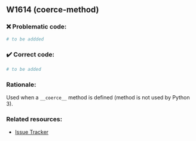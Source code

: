 ## W1614 (coerce-method)

### :x: Problematic code:

```python
# to be addded
```

### :heavy_check_mark: Correct code:

```python
# to be added
```

### Rationale:

Used when a `__coerce__` method is defined (method is not used by Python 3).

### Related resources:

- [Issue Tracker](https://github.com/PyCQA/pylint/issues?q=is%3Aissue+%22coerce-method%22+OR+%22W1614%22)
